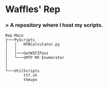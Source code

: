 # Waffles' Rep

### > A repository where I host my scripts.
```
Rep-Main
├───PyScripts
│   │   HTBCalculator.py
│   |
│   |───GetWIFIPass
│   └───SMTP MX Enumerator
│ 
│
└───UtilScripts
        ttf.sh
        thmvpn
```
